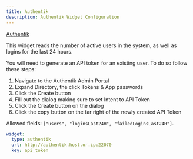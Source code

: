 ```yaml
---
title: Authentik
description: Authentik Widget Configuration
---
```


[Authentik](https://github.com/goauthentik/authentik)

This widget reads the number of active users in the system, as well as logins for the last 24 hours.

You will need to generate an API token for an existing user. To do so follow these steps:

1. Navigate to the Authentik Admin Portal
2. Expand Directory, the click Tokens & App passwords
3. Click the Create button
4. Fill out the dialog making sure to set Intent to API Token
5. Click the Create button on the dialog
6. Click the copy button on the far right of the newly created API Token

Allowed fields: `["users", "loginsLast24H", "failedLoginsLast24H"]`.

```yaml
widget:
  type: authentik
  url: http://authentik.host.or.ip:22070
  key: api_token
```
